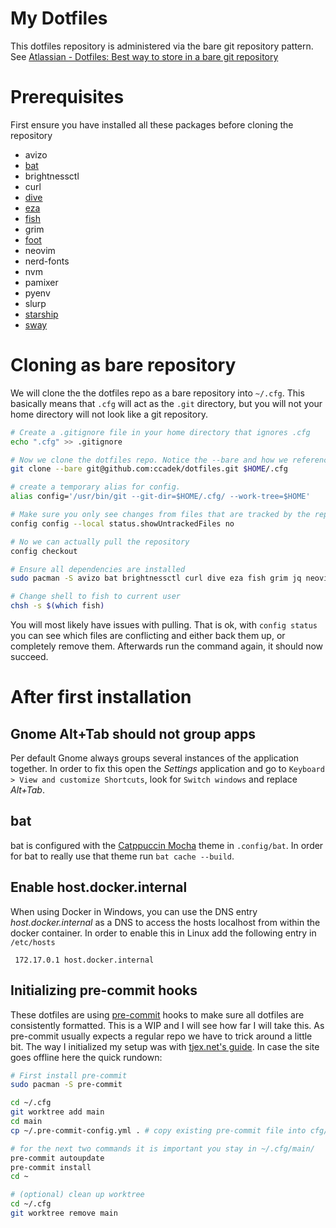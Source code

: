 # My Dotfiles

This dotfiles repository is administered via the bare git repository pattern. See [Atlassian - Dotfiles: Best way to store in a bare git repository ](https://www.atlassian.com/git/tutorials/dotfiles)

# Prerequisites

First ensure you have installed all these packages before cloning the repository

- avizo
- [bat](https://github.com/sharkdp/bat)
- brightnessctl
- curl
- [dive](https://github.com/wagoodman/dive)
- [eza](https://github.com/eza-community/eza)
- [fish](https://github.com/fish-shell/fish-shell)
- grim
- [foot](https://codeberg.org/dnkl/foot)
- neovim
- nerd-fonts
- nvm
- pamixer
- pyenv
- slurp
- [starship](https://github.com/starship/starship)
- [sway](https://github.com/swaywm/sway)

# Cloning as bare repository

We will clone the the dotfiles repo as a bare repository into `~/.cfg`. This basically means that `.cfg` will act as the `.git` directory, but you will not your home directory will not look like a git repository.

```bash
# Create a .gitignore file in your home directory that ignores .cfg
echo ".cfg" >> .gitignore

# Now we clone the dotfiles repo. Notice the --bare and how we reference the .cfg folder
git clone --bare git@github.com:ccadek/dotfiles.git $HOME/.cfg

# create a temporary alias for config.
alias config='/usr/bin/git --git-dir=$HOME/.cfg/ --work-tree=$HOME'

# Make sure you only see changes from files that are tracked by the repo
config config --local status.showUntrackedFiles no

# No we can actually pull the repository
config checkout

# Ensure all dependencies are installed
sudo pacman -S avizo bat brightnessctl curl dive eza fish grim jq neovim nerd-fonts pyenv slurp starship sway

# Change shell to fish to current user
chsh -s $(which fish)
```

You will most likely have issues with pulling. That is ok, with `config status` you can see which files are conflicting and either back them up, or completely remove them. Afterwards run the command again, it should now succeed.

# After first installation

## Gnome Alt+Tab should not group apps

Per default Gnome always groups several instances of the application together. In order to fix this open the _Settings_ application and go to `Keyboard > View and customize Shortcuts`, look for `Switch windows` and replace _Alt+Tab_.

## bat

bat is configured with the [Catppuccin Mocha](https://github.com/catppuccin/bat) theme in `.config/bat`. In order for bat to really use that theme run `bat cache --build`.

## Enable host.docker.internal

When using Docker in Windows, you can use the DNS entry _host.docker.internal_ as a DNS to access the hosts localhost from within the docker container. In order to enable this in Linux add the following entry in `/etc/hosts`

```/etc/hosts
 172.17.0.1 host.docker.internal
```

## Initializing pre-commit hooks

These dotfiles are using [pre-commit](https://pre-commit.com/) hooks to make sure all dotfiles are consistently formatted. This is a WIP and I will see how far I will take this. As pre-commit usually expects a regular repo we have to trick around a little bit.
The way I initialized my setup was with [tjex.net's guide](https://tjex.net/hacks/neovim-using-pre-commit-and-gitleaks-with-dotfiles/). In case the site goes offline here the quick rundown:

```bash
# First install pre-commit
sudo pacman -S pre-commit

cd ~/.cfg
git worktree add main
cd main
cp ~/.pre-commit-config.yml . # copy existing pre-commit file into cfg/main/.pre-commit-config.yml

# for the next two commands it is important you stay in ~/.cfg/main/
pre-commit autoupdate
pre-commit install
cd ~

# (optional) clean up worktree
cd ~/.cfg
git worktree remove main
```
